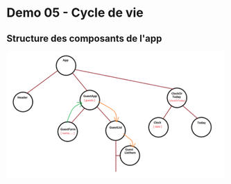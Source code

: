 # Demo 05 - Cycle de vie

## Structure des composants de l'app
![App Structure](./doc/structure_app.png)
